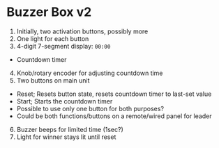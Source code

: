 # Buzzer Box v2

1. Initially, two activation buttons, possibly more
2. One light for each button
3. 4-digit 7-segment display: `00:00`
  * Countdown timer
4. Knob/rotary encoder for adjusting countdown time
5. Two buttons on main unit
  * Reset; Resets button state, resets countdown timer to last-set value
  * Start; Starts the countdown timer
  * Possible to use only one button for both purposes?
  * Could be both functions/buttons on a remote/wired panel for leader
6. Buzzer beeps for limited time (1sec?)
7. Light for winner stays lit until reset